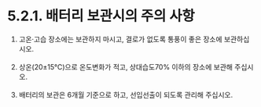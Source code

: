 ﻿# 5.2.1. 배터리 보관시의 주의 사항

<ol style="list-style-type:decimal" start="1">
    <li>
고온·고습 장소에는 보관하지 마시고, 결로가 없도록 통풍이 좋은 장소에 보관하십시오. 
</li><br>
    <li>
상온(20±15℃)으로 온도변화가 적고, 상대습도70% 이하의 장소에 보관해 주십시오. 
</li><br>
    <li> 
배터리의 보관은 6개월 기준으로 하고, 선입선출이 되도록 관리해 주십시오.
</li>
</ol>
